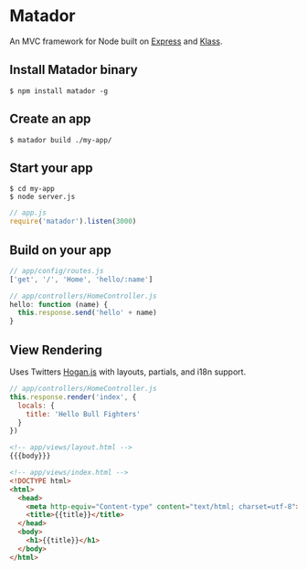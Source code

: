 # Matador
An MVC framework for Node built on [Express](http://expressjs.com) and [Klass](https://github.com/ded/klass).

## Install Matador binary
    $ npm install matador -g

## Create an app
    $ matador build ./my-app/

## Start your app
    $ cd my-app
    $ node server.js

``` js
// app.js
require('matador').listen(3000)
```

## Build on your app

``` js
// app/config/routes.js
['get', '/', 'Home', 'hello/:name']

// app/controllers/HomeController.js
hello: function (name) {
  this.response.send('hello' + name)
}
```

## View Rendering
Uses Twitters [Hogan.js](http://twitter.github.com/hogan.js/) with layouts, partials, and i18n support.

``` js
// app/controllers/HomeController.js
this.response.render('index', {
  locals: {
    title: 'Hello Bull Fighters'
  }
})
```

``` html
<!-- app/views/layout.html -->
{{{body}}}
```

``` html
<!-- app/views/index.html -->
<!DOCTYPE html>
<html>
  <head>
    <meta http-equiv="Content-type" content="text/html; charset=utf-8">
    <title>{{title}}</title>
  </head>
  <body>
    <h1>{{title}}</h1>
  </body>
</html>
```